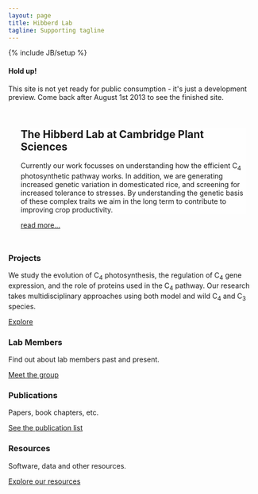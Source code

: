 ```yaml
---
layout: page 
title: Hibberd Lab
tagline: Supporting tagline
---
```

{% include JB/setup %}

<div class="alert">
  <!-- <button type="button" class="close" data-dismiss="alert">&times;</button> -->
  <h4>Hold up!</h4>
  This site is not yet ready for public consumption - it's just a development preview. Come back after August 1st 2013 to see the finished site.
</div>

<div class="hero-unit hidden-phone" style="background-image: url({{%ASSET_PATH%}}../hero_back.jpg); padding:25px 25px 25px 25px;">
<div class="well" style="background-color: rgba(255, 255, 255, 0.7); border: 0;">
<h2>The Hibberd Lab at Cambridge Plant Sciences</h2>

<p>Currently our work focusses on understanding how the efficient C<sub>4</sub> photosynthetic pathway works. In addition, we are generating increased genetic variation in domesticated rice, and screening for increased tolerance to stresses. By understanding the genetic basis of these complex traits we aim in the long term to contribute to improving crop productivity.</p>
</div>
<a class="btn btn-large btn-primary btn-block visible-phone" href="about.html"><span class="btn-label">read more...</span></a>

</div>

<div class="row main-features">
  <div class="span3">
    <div class="well">
      <h3>Projects</h3>
      <p>We study the evolution of C<sub>4</sub> photosynthesis, the regulation of C<sub>4</sub> gene expression, and the role of proteins used in the C<sub>4</sub> pathway. Our research takes multidisciplinary approaches using both model and wild C<sub>4</sub> and C<sub>3</sub> species.</p>
      <a class="btn btn-primary" href="members.html">Explore</a> 
    </div>
  </div>
  <div class="span3">
    <div class="well">
      <h3>Lab Members</h3>
      <p>Find out about lab members past and present.</p>
      <a class="btn btn-primary" href="members.html">Meet the group</a> 
    </div>
  </div>
  <div class="span3">
    <div class="well">
      <h3>Publications</h3>
      <p>Papers, book chapters, etc.</p>
      <a class="btn btn-info" href="publications.html">See the publication list</a> 
    </div>
  </div>
  <div class="span3">
    <div class="well">
      <h3>Resources</h3>
      <p>Software, data and other resources.</p>
      <a class="btn btn-success" href="resources.html">Explore our resources</a> 
    </div>
  </div>
</div>  
